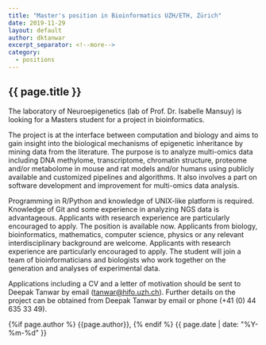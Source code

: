 ```yaml
---
title: "Master's position in Bioinformatics UZH/ETH, Zürich"
date: 2019-11-29
layout: default
author: dktanwar
excerpt_separator: <!--more-->
category:
  - positions
---
```


## {{ page.title }}

The laboratory of Neuroepigenetics (lab of Prof. Dr. Isabelle Mansuy) is looking for a Masters student for a project in bioinformatics.


The project is at the interface between computation and biology and aims to gain insight into the biological mechanisms of epigenetic inheritance by mining data from the literature. The purpose is to analyze multi-omics data including DNA methylome, transcriptome, chromatin structure, proteome and/or metabolome in mouse and rat models and/or humans using publicly available and customized pipelines and algorithms. It also involves a part on software development and improvement for multi-omics data analysis.


Programming in R/Python and knowledge of UNIX-like platform is required. Knowledge of Git and some experience in analyzing NGS data is advantageous. Applicants with research experience are particularly encouraged to apply. The position is available now. Applicants from biology, bioinformatics, mathematics, computer science, physics or any relevant interdisciplinary background are welcome. Applicants with research experience are particularly encouraged to apply. The student will join a team of bioinformaticians and biologists who work together on the generation and analyses of experimental data.


Applications including a CV and a letter of motivation should be sent to Deepak Tanwar by email (<a href="mailto:tanwar@hifo.uzh.ch">tanwar@hifo.uzh.ch</a>). Further details on the project can be obtained from Deepak Tanwar by email or phone (+41 (0) 44 635 33 49).


<div class="pagestamp">
{%if page.author %}
  {{page.author}},
{% endif %}
{{ page.date | date: "%Y-%m-%d" }}
</div>